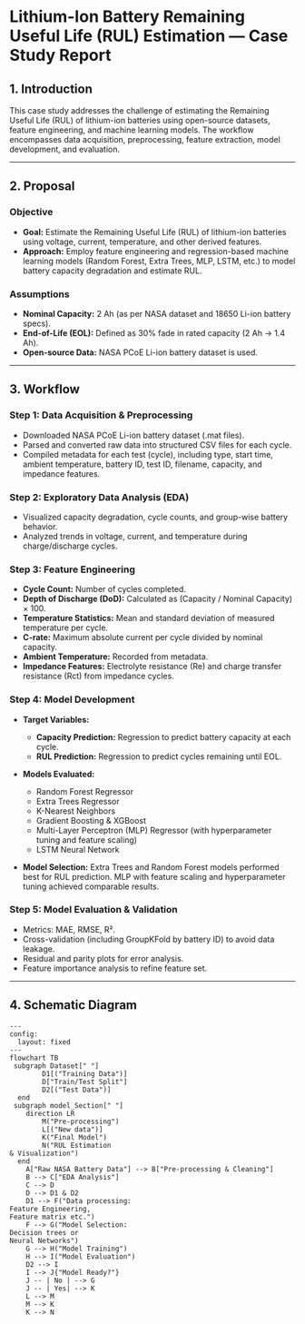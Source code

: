 # Lithium-Ion Battery Remaining Useful Life (RUL) Estimation — Case Study Report

## 1. Introduction

This case study addresses the challenge of estimating the Remaining Useful Life (RUL) of lithium-ion batteries using open-source datasets, feature engineering, and machine learning models. The workflow encompasses data acquisition, preprocessing, feature extraction, model development, and evaluation.

---

## 2. Proposal

### Objective

- **Goal:** Estimate the Remaining Useful Life (RUL) of lithium-ion batteries using voltage, current, temperature, and other derived features.
- **Approach:** Employ feature engineering and regression-based machine learning models (Random Forest, Extra Trees, MLP, LSTM, etc.) to model battery capacity degradation and estimate RUL.

### Assumptions

- **Nominal Capacity:** 2 Ah (as per NASA dataset and 18650 Li-ion battery specs).
- **End-of-Life (EOL):** Defined as 30% fade in rated capacity (2 Ah → 1.4 Ah).
- **Open-source Data:** NASA PCoE Li-ion battery dataset is used.

---

## 3. Workflow

### Step 1: Data Acquisition & Preprocessing

- Downloaded NASA PCoE Li-ion battery dataset (.mat files).
- Parsed and converted raw data into structured CSV files for each cycle.
- Compiled metadata for each test (cycle), including type, start time, ambient temperature, battery ID, test ID, filename, capacity, and impedance features.

### Step 2: Exploratory Data Analysis (EDA)

- Visualized capacity degradation, cycle counts, and group-wise battery behavior.
- Analyzed trends in voltage, current, and temperature during charge/discharge cycles.

### Step 3: Feature Engineering

- **Cycle Count:** Number of cycles completed.
- **Depth of Discharge (DoD):** Calculated as (Capacity / Nominal Capacity) × 100.
- **Temperature Statistics:** Mean and standard deviation of measured temperature per cycle.
- **C-rate:** Maximum absolute current per cycle divided by nominal capacity.
- **Ambient Temperature:** Recorded from metadata.
- **Impedance Features:** Electrolyte resistance (Re) and charge transfer resistance (Rct) from impedance cycles.

### Step 4: Model Development

- **Target Variables:**
  - **Capacity Prediction:** Regression to predict battery capacity at each cycle.
  - **RUL Prediction:** Regression to predict cycles remaining until EOL.

- **Models Evaluated:**
  - Random Forest Regressor
  - Extra Trees Regressor
  - K-Nearest Neighbors
  - Gradient Boosting & XGBoost
  - Multi-Layer Perceptron (MLP) Regressor (with hyperparameter tuning and feature scaling)
  - LSTM Neural Network

- **Model Selection:** Extra Trees and Random Forest models performed best for RUL prediction. MLP with feature scaling and hyperparameter tuning achieved comparable results.

### Step 5: Model Evaluation & Validation

- Metrics: MAE, RMSE, R².
- Cross-validation (including GroupKFold by battery ID) to avoid data leakage.
- Residual and parity plots for error analysis.
- Feature importance analysis to refine feature set.

---

## 4. Schematic Diagram

```mermaid
---
config:
  layout: fixed
---
flowchart TB
 subgraph Dataset[" "]
        D1[("Training Data")]
        D["Train/Test Split"]
        D2[("Test Data")]
  end
 subgraph model_Section[" "]
    direction LR
        M("Pre-processing")
        L[("New data")]
        K("Final Model")
        N("RUL Estimation
& Visualization")
  end
    A["Raw NASA Battery Data"] --> B["Pre-processing & Cleaning"]
    B --> C["EDA Analysis"]
    C --> D
    D --> D1 & D2
    D1 --> F("Data processing:
Feature Engineering,
Feature matrix etc.")
    F --> G("Model Selection:
Decision trees or
Neural Networks")
    G --> H("Model Training")
    H --> I("Model Evaluation")
    D2 --> I
    I --> J{"Model Ready?"}
    J -- | No | --> G
    J -- | Yes| --> K
    L --> M
    M --> K
    K --> N
```
